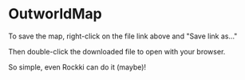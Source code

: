 # OutworldMap

To save the map, right-click on the file link above and "Save link as..."

Then double-click the downloaded file to open with your browser.

So simple, even Rockki can do it (maybe)!
